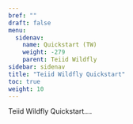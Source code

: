 ```yaml
---
bref: ""
draft: false
menu:
  sidenav:
    name: Quickstart (TW)
    weight: -279
    parent: Teiid Wildfly
sidebar: sidenav
title: "Teiid Wildfly Quickstart"
toc: true
weight: 10
---
```


Teiid Wildfly Quickstart....